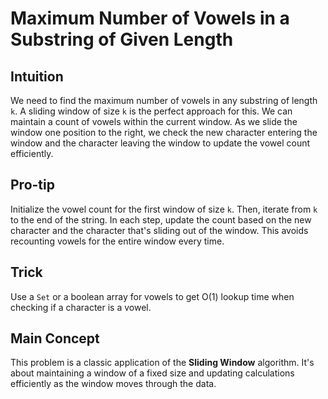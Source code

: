 # Maximum Number of Vowels in a Substring of Given Length

## Intuition

We need to find the maximum number of vowels in any substring of length `k`. A sliding window of size `k` is the perfect approach for this. We can maintain a count of vowels within the current window. As we slide the window one position to the right, we check the new character entering the window and the character leaving the window to update the vowel count efficiently.

## Pro-tip

Initialize the vowel count for the first window of size `k`. Then, iterate from `k` to the end of the string. In each step, update the count based on the new character and the character that's sliding out of the window. This avoids recounting vowels for the entire window every time.

## Trick

Use a `Set` or a boolean array for vowels to get O(1) lookup time when checking if a character is a vowel.

## Main Concept

This problem is a classic application of the **Sliding Window** algorithm. It's about maintaining a window of a fixed size and updating calculations efficiently as the window moves through the data.
